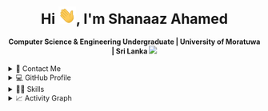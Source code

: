 <div align="center">
<h1 align="center">Hi <img width="35" src="https://github.com/ShanaazAhamed/ShanaazAhamed/blob/main/img/waving.gif">, I'm Shanaaz Ahamed</h1>
<h4 align="center">Computer Science & Engineering Undergraduate | University of Moratuwa | Sri Lanka <img src ="https://user-images.githubusercontent.com/77115237/190556825-ff01bd2f-ffd3-4b49-a88c-9e44f646aa5c.png" width="20px" height = "auto">  </h4>
</div>
<!--
<div align="center">
  <a href="https://github.com/ShanaazAhamed">
  <img  src="https://github.com/ShanaazAhamed/ShanaazAhamed/blob/main/img/snake.svg"
       alt="snake" /></a>
</div>
-->
<details>
  <summary>📱 Contact Me</summary>
<div>
  <samp>
    <h3 align="center">you can reach me by 🏃🏽‍♂️</h3>
    <p align="center">
      <br/>
      <a href="https://www.linkedin.com/in/shanaazahamed/" target="blank"><img align="center"
         src="https://img.shields.io/badge/linkedin-%231DA1F2.svg?style=for-the-badge&logo=linkedin&logoColor=white"
         alt="Shanaaz" height="30" target="blank"/></a>
      <a href="mailto:shanaaz.19@cse.mrt.ac.lk" target="blank"><img align="center"
         src="https://img.shields.io/badge/gmail-EA4335.svg?style=for-the-badge&logo=gmail&logoColor=white"
         alt="Shanaaz" height="30"/></a>
    </p>

  </samp>
</div>
</details>

<details> 
  <summary>💻 GitHub Profile</summary>
  <div>
    <h3 align="center">Github 🧑‍💻</h3>
      <br/>
        <p align="center">
          <a href="https://github.com/ShanaazAhamed/">
          <img src="https://github-readme-stats.vercel.app/api/top-langs/?username=ShanaazAhamed&langs_count=6&theme=gruvbox&layout=compact&hide_border=true" alt="Shanaaz Ahamed :: Top Langs" /></a>
        </p>
        <p align="center">
          <a href="https://github.com/ShanaazAhamed/">
          <img width="49.5%" src="https://github-readme-stats.vercel.app/api?username=ShanaazAhamed&show_icons=true&theme=gruvbox&hide_border=true" />
          <img width="49.5%" src="https://github-readme-streak-stats.herokuapp.com/?user=ShanaazAhamed&theme=gruvbox&hide_border=true" />
          </a>
       </p>
     <br>
  </div>    
</details>

<details>
  <summary>👨‍💻 Skills</summary>
  <br/>
  <p align="center">
  <a href="https://skillicons.dev">
    <img src="https://skillicons.dev/icons?i=git,c,java,linux,mysql,firebase,nodejs,express,react,php,flutter,js,ts,py,tensorflow,flask&perline=8" />
    
  </a>
<!--     [![My Skills](https://skillicons.dev/icons?i=git,c,java,linux,mysql,firebase,nodejs,express,react,php,flutter,js,ts,py,tensorflow,flask&perline=8)](https://skillicons.dev) -->
</p>
</details>

<details>
  <summary>📈 Activity Graph</summary>
  <br/>
  <h2 align="center"> My Current Activity 🤟</h2>
<a href="https://github.com/ashutosh00710/github-readme-activity-graph"><img alt="Shanaaz Ahamed's Activity Graph" src="https://activity-graph.herokuapp.com/graph/?username=ShanaazAhamed&bg_color=000&color=fff&line=00E676&point=fff&hide_border=true" /></a>
</details>

